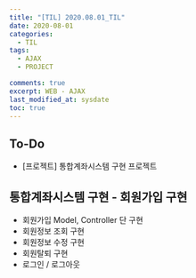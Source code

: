 ```yaml
---
title: "[TIL] 2020.08.01_TIL"
date: 2020-08-01
categories:
  - TIL
tags:
  - AJAX
  - PROJECT

comments: true
excerpt: WEB - AJAX
last_modified_at: sysdate
toc: true
---
```


## To-Do
- [프로젝트] 통합계좌시스템 구현 프로젝트

## 통합계좌시스템 구현 - 회원가입 구현

- 회원가입 Model, Controller 단 구현
- 회원정보 조회 구현
- 회원정보 수정 구현
- 회원탈퇴 구현
- 로그인 / 로그아웃
